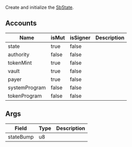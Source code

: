 Create and initialize the [SbState](/idl/accounts/SbState).

## Accounts
|Name|isMut|isSigner|Description|
|--|--|--|--|
| state | true | false |  |
| authority | false | false |  |
| tokenMint | true | false |  |
| vault | true | false |  |
| payer | true | false |  |
| systemProgram | false | false |  |
| tokenProgram | false | false |  |
## Args
|Field|Type|Description|
|--|--|--|
| stateBump |  u8 |  |
